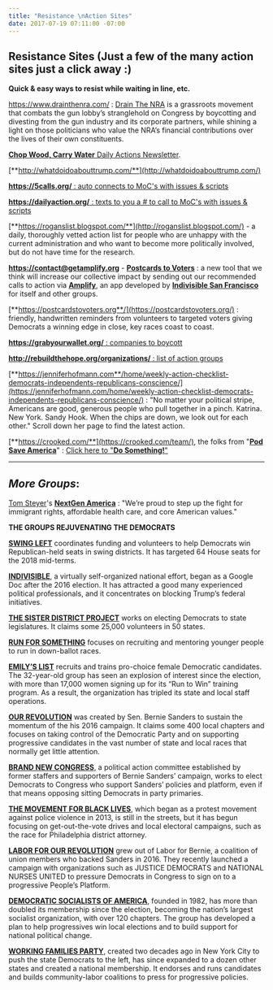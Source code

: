 ```yaml
---
title: "Resistance \nAction Sites"
date: 2017-07-19 07:11:00 -07:00
---
```


## **Resistance Sites**  (Just a few of the many action sites **just a click away** :)

**Quick & easy ways to resist while waiting in line, etc.**

https://www.drainthenra.com/ : [Drain The NRA](https://www.drainthenra.com/) is a  grassroots movement that  combats  the gun lobby’s stranglehold on Congress  by boycotting and divesting from the gun industry and its corporate partners, while shining a light on those politicians who value the NRA’s financial contributions over the lives of their own constituents.

[**Chop Wood, Carry Water** Daily Actions Newsletter](https://mailchi.mp/82112fe920bc/chop-wood-carry-water-32?e=9abe0d9e94). 

[**http://whatdoidoabouttrump.com/**](http://whatdoidoabouttrump.com/)

[**https://5calls.org/** : auto connects to MoC's with issues & scripts](https://5calls.org/)

[**https://dailyaction.org/** : texts to you a # to call to MoC's with issues & scripts](https://dailyaction.org/) 

[**https://roganslist.blogspot.com/**](http://roganslist.blogspot.com/) - a daily, thoroughly vetted action list for people who are unhappy with the current administration and who want to become more politically involved, but do not have time for the research.

[**https://contact@getamplify.org**](http://contact@getamplify.org) - [**Postcards to Voters**](https://postcardstovoters.org/) : a new tool that we think will increase our collective impact by sending out our recommended calls to action via [**Amplify**](http://contact@getamplify.org), an app developed by **[Indivisible San Francisco](http://www.indivisiblesf.org/)** for itself and other groups.

[**https://postcardstovoters.org**/](https://postcardstovoters.org/) : friendly, handwritten reminders from volunteers to targeted voters giving Democrats a winning edge in close, key races coast to coast.

[**https://grabyourwallet.org/** : companies to boycott
](https://grabyourwallet.org/)

[**http://rebuildthehope.org/organizations/** : list of action groups](http://rebuildthehope.org/organizations/)

[**https://jenniferhofmann.com**/home/weekly-action-checklist-democrats-independents-republicans-conscience/](https://jenniferhofmann.com/home/weekly-action-checklist-democrats-independents-republicans-conscience/) : "No matter your political stripe, Americans are good, generous people who pull together in a pinch. Katrina. New York. Sandy Hook. When the chips are down, we look out for each other."  Scroll down her page to find the latest action.

[**https://crooked.com/**](https://crooked.com/team/), the folks from "[**Pod Save America**](https://art19.com/shows/pod-save-america)" :  [Click here to "**Do Something!**"](https://crooked.com/take-action/)

-------------------------------

## ***More Groups***:

[Tom Steyer](https://en.wikipedia.org/wiki/Tom_Steyer)'s [**NextGen America**](https://nextgenamerica.org/) : "We’re proud to step up the fight for immigrant rights, affordable health care, and core American values." 

**THE GROUPS REJUVENATING THE DEMOCRATS**

[**SWING LEFT**](https://swingleft.org/) coordinates funding and volunteers to help Democrats win Republican-held seats in swing districts. It has targeted 64 House seats for the 2018 mid-terms.

[**INDIVISIBLE**](https://www.indivisible.org/), a virtually self-organized national effort, began as a Google Doc after the 2016 election. It has attracted a good many experienced political professionals, and it concentrates on blocking Trump’s federal initiatives.

[**THE SISTER DISTRICT PROJECT**](https://www.sisterdistrict.com/) works on electing Democrats to state legislatures. It claims some 25,000 volunteers in 50 states.

[**RUN FOR SOMETHING**](https://www.runforsomething.net/) focuses on recruiting and mentoring younger people to run in down-ballot races.

[**EMILY’S LIST**](https://www.emilyslist.org/) recruits and trains pro-choice female Democratic candidates. The 32-year-old group has seen an explosion of interest since the election, with more than 17,000 women signing up for its “Run to Win” training program. As a result, the organization has tripled its state and local staff operations.

[**OUR REVOLUTION**](https://ourrevolution.com/) was created by Sen. Bernie Sanders to sustain the momentum of the his 2016 campaign. It claims some 400 local chapters and focuses on taking control of the Democratic Party and on supporting progressive candidates in the vast number of state and local races that normally get little attention.

[**BRAND NEW CONGRESS**](http://brandnewcongress.org/), a political action committee established by former staffers and supporters of Bernie Sanders’ campaign, works to elect Democrats to Congress who support Sanders’ policies and platform, even if that means opposing sitting Democrats in party primaries.

[**THE MOVEMENT FOR BLACK LIVES**](https://policy.m4bl.org/), which began as a protest movement against police violence in 2013, is still in the streets, but it has begun focusing on get-out-the-vote drives and local electoral campaigns, such as the race for Philadelphia district attorney.

[**LABOR FOR OUR REVOLUTION**](https://www.facebook.com/pg/LaborforOurRevolution/about/?ref=page_internal) grew out of Labor for Bernie, a coalition of union members who backed Sanders in 2016. They recently launched a campaign with organizations such as JUSTICE DEMOCRATS and NATIONAL NURSES UNITED to pressure Democrats in Congress to sign on to a progressive People’s Platform.

[**DEMOCRATIC SOCIALISTS OF AMERICA**](http://www.dsausa.org/), founded in 1982, has more than doubled its membership since the election, becoming the nation’s largest socialist organization, with over 120 chapters. The group has developed a plan to help progressives win local elections and to build support for national political change.

[**WORKING FAMILIES PARTY**](http://workingfamilies.org/), created two decades ago in New York City to push the state Democrats to the left, has since expanded to a dozen other states and created a national membership. It endorses and runs candidates and builds community-labor coalitions to press for progressive policies.
